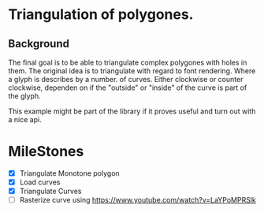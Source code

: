 # Triangulation of polygones.

## Background


The final goal is to be able to triangulate complex polygones with holes in them.
The original idea is to triangulate with regard to font rendering. Where a glyph is describes by a number. of curves. Either clockwise or counter clockwise, dependen on if the "outside" or "inside" of the curve is part of the glyph.

This example might be part of the library if it proves useful and turn out with a nice api.


# MileStones

- [x] Triangulate Monotone polygon
- [x] Load curves
- [x] Triangulate Curves
- [ ] Rasterize curve using https://www.youtube.com/watch?v=LaYPoMPRSlk
